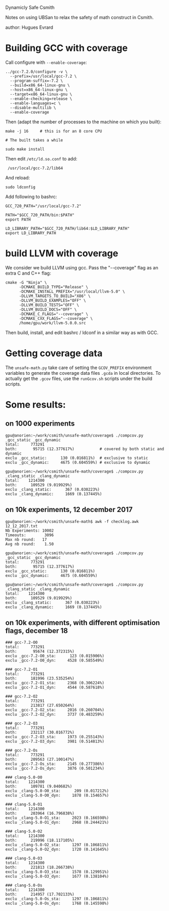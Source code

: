 Dynamicly Safe Csmith

Notes on using UBSan to relax the safety of math construct in Csmith.

author: Hugues Evrard

# Building GCC with coverage

Call configure with `--enable-coverage`:

    ../gcc-7.2.0/configure -v \
      --prefix=/usr/local/gcc-7.2 \
      --program-suffix=-7.2 \
      --build=x86_64-linux-gnu \
      --host=x86_64-linux-gnu \
      --target=x86_64-linux-gnu \
      --enable-checking=release \
      --enable-languages=c \
      --disable-multilib \
      --enable-coverage


Then (adapt the number of processes to the machine on which you
built):

    make -j 16     # this is for an 8 core CPU

    # The built takes a while

    sudo make install

Then edit `/etc/ld.so.conf` to add:

     /usr/local/gcc-7.2/lib64

And reload:

    sudo ldconfig

Add following to bashrc:

    GCC_720_PATH="/usr/local/gcc-7.2"

    PATH="$GCC_720_PATH/bin:$PATH"
    export PATH

    LD_LIBRARY_PATH="$GCC_720_PATH/lib64:$LD_LIBRARY_PATH"
    export LD_LIBRARY_PATH


# build LLVM with coverage

We consider we build LLVM using gcc. Pass the "--coverage" flag as an
extra C and C++ flag:

    cmake -G "Ninja" \
          -DCMAKE_BUILD_TYPE="Release" \
          -DCMAKE_INSTALL_PREFIX="/usr/local/llvm-5.0" \
          -DLLVM_TARGETS_TO_BUILD="X86" \
          -DLLVM_BUILD_EXAMPLES="OFF" \
          -DLLVM_BUILD_TESTS="OFF" \
          -DLLVM_BUILD_DOCS="OFF" \
          -DCMAKE_C_FLAGS="--coverage" \
          -DCMAKE_CXX_FLAGS="--coverage" \
          /home/gpu/work/llvm-5.0.0.src

Then build, install, and edit bashrc / ldconf in a similar way as with
GCC.

# Getting coverage data

The `unsafe-math.py` take care of setting the `GCOV_PREFIX`
environment variables to generate the coverage data files `.gcda` in
local directories. To actually get the `.gcov` files, use the
`runGcov.sh` scripts under the build scripts.

# Some results:

## on 1000 experiments

    gpu@anorien:~/work/csmith/unsafe-math/coverage$ ./compcov.py _gcc_static _gcc_dynamic
    total:     773291
    both:       95715 (12.377617%)           # covered by both static and dynamic
    exclu _gcc_static:      130 (0.016811%)  # exclusive to static
    exclu _gcc_dynamic:     4675 (0.604559%) # exclusive to dynamic

    gpu@anorien:~/work/csmith/unsafe-math/coverage$ ./compcov.py _clang_static _clang_dynamic
    total:    1214300
    both:      109529 (9.019929%)
    exclu _clang_static:      367 (0.030223%)
    exclu _clang_dynamic:     1669 (0.137445%)

## on 10k experiments, 12 december 2017

    gpu@anorien:~/work/csmith/unsafe-math$ awk -f checklog.awk 12_12_2017.txt
    Nb Experiments: 10002
    Timeouts:        3096    
    Max nb round:   17
    Avg nb round:    1.50

    gpu@anorien:~/work/csmith/unsafe-math/coverage$ ./compcov.py _gcc_static _gcc_dynamic
    total:     773291
    both:       95715 (12.377617%)
    exclu _gcc_static:      130 (0.016811%)
    exclu _gcc_dynamic:     4675 (0.604559%)
    
    gpu@anorien:~/work/csmith/unsafe-math/coverage$ ./compcov.py _clang_static _clang_dynamic
    total:    1214300
    both:      109529 (9.019929%)
    exclu _clang_static:      367 (0.030223%)
    exclu _clang_dynamic:     1669 (0.137445%)

## on 10k experiments, with different optimisation flags, december 18

    ### gcc-7.2-O0
    total:     773291
    both:       95674 (12.372315%)
    exclu _gcc-7.2-O0_sta:      123 (0.015906%)
    exclu _gcc-7.2-O0_dyn:     4528 (0.585549%)

    ### gcc-7.2-O1
    total:     773291
    both:      181996 (23.535254%)
    exclu _gcc-7.2-O1_sta:     2368 (0.306224%)
    exclu _gcc-7.2-O1_dyn:     4544 (0.587618%)

    ### gcc-7.2-O2
    total:     773291
    both:      213817 (27.650264%)
    exclu _gcc-7.2-O2_sta:     2016 (0.260704%)
    exclu _gcc-7.2-O2_dyn:     3737 (0.483259%)

    ### gcc-7.2-O3
    total:     773291
    both:      232117 (30.016772%)
    exclu _gcc-7.2-O3_sta:     1973 (0.255143%)
    exclu _gcc-7.2-O3_dyn:     3981 (0.514813%)

    ### gcc-7.2-Os
    total:     773291
    both:      209563 (27.100147%)
    exclu _gcc-7.2-Os_sta:     2145 (0.277386%)
    exclu _gcc-7.2-Os_dyn:     3876 (0.501234%)

    ### clang-5.0-O0
    total:    1214300
    both:      109781 (9.040682%)
    exclu _clang-5.0-O0_sta:      209 (0.017212%)
    exclu _clang-5.0-O0_dyn:     1878 (0.154657%)

    ### clang-5.0-O1
    total:    1214300
    both:      203964 (16.796838%)
    exclu _clang-5.0-O1_sta:     2023 (0.166598%)
    exclu _clang-5.0-O1_dyn:     2968 (0.244421%)

    ### clang-5.0-O2
    total:    1214300
    both:      219996 (18.117105%)
    exclu _clang-5.0-O2_sta:     1297 (0.106811%)
    exclu _clang-5.0-O2_dyn:     1720 (0.141645%)

    ### clang-5.0-O3
    total:    1214300
    both:      221813 (18.266738%)
    exclu _clang-5.0-O3_sta:     1578 (0.129951%)
    exclu _clang-5.0-O3_dyn:     1677 (0.138104%)

    ### clang-5.0-Os
    total:    1214300
    both:      214957 (17.702133%)
    exclu _clang-5.0-Os_sta:     1297 (0.106811%)
    exclu _clang-5.0-Os_dyn:     1768 (0.145598%)

